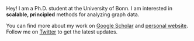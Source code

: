 Hey! I am a Ph.D. student at the University of Bonn. I am interested in **scalable, principled** methods for analyzing graph data.

You can find more about my work on [Google Scholar](https://scholar.google.de/citations?hl=en&user=hssTYQMAAAAJ) and [personal website](http://tsitsul.in/). Follow me on [Twitter](https://twitter.com/tsitsulin_) to get the latest updates.

<!--
**xgfs/xgfs** is a ✨ _special_ ✨ repository because its `README.md` (this file) appears on your GitHub profile.

Here are some ideas to get you started:

- 🔭 I’m currently working on ...
- 🌱 I’m currently learning ...
- 👯 I’m looking to collaborate on ...
- 🤔 I’m looking for help with ...
- 💬 Ask me about ...
- 📫 How to reach me: ...
- 😄 Pronouns: ...
- ⚡ Fun fact: ...
-->

